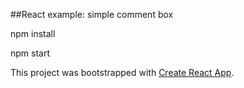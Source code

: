 ##React example: simple comment box

npm install

npm start

This project was bootstrapped with [Create React App](https://github.com/facebookincubator/create-react-app).

